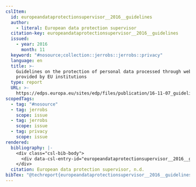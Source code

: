 ```yaml
---
cslItem:
  id: europeandataprotectionsupervisor__2016__guidelines
  author:
    - literal: European data protection supervisor
  citation-key: europeandataprotectionsupervisor__2016__guidelines
  issued:
    - year: 2016
      month: 11
  keyword: "#nosource;collection::jerrobs::jerrobs::privacy"
  language: en
  title: >-
    Guidelines on the protection of personal data processed through web services
    provided by EU institutions
  type: report
  URL: >-
    https://edps.europa.eu/sites/edp/files/publication/16-11-07_guidelines_web_services_en.pdf
scopedTags:
  - tag: "#nosource"
  - tag: jerrobs
    scope: issue
  - tag: jerrobs
    scope: issue
  - tag: privacy
    scope: issue
rendered:
  bibliography: |-
    <div class="csl-bib-body">
      <div data-csl-entry-id="europeandataprotectionsupervisor__2016__guidelines" class="csl-entry">European data protection supervisor. n.d.. <i>Guidelines on the protection of personal data processed through web services provided by EU institutions</i>. https://edps.europa.eu/sites/edp/files/publication/16-11-07_guidelines_web_services_en.pdf</div>
    </div>
  citation: European data protection supervisor, n.d.
bibTex: "@techreport{europeandataprotectionsupervisor__2016__guidelines,\n\tauthor = {{European data protection supervisor}},\n\ttitle = {Guidelines on the protection of personal data processed through web services provided by {EU} institutions},\n\thowpublished = {https://edps.europa.eu/sites/edp/files/publication/16-11-07\\textunderscore{}guidelines\\textunderscore{}web\\textunderscore{}services\\textunderscore{}en.pdf},\n}\n\n"
---
```

